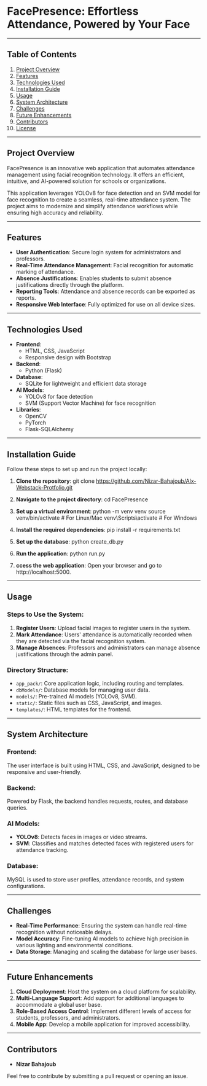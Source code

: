 # FacePresence: Effortless Attendance, Powered by Your Face

------------------------------------------------------------

## Table of Contents
1. [Project Overview](#project-overview)
2. [Features](#features)
3. [Technologies Used](#technologies-used)
4. [Installation Guide](#installation-guide)
5. [Usage](#usage)
6. [System Architecture](#system-architecture)
7. [Challenges](#challenges)
8. [Future Enhancements](#future-enhancements)
9. [Contributors](#contributors)
10. [License](#license)

------------------------------------------------------------

## Project Overview
FacePresence is an innovative web application that automates attendance management using facial recognition technology. It offers an efficient, intuitive, and AI-powered solution for schools or organizations.  

This application leverages YOLOv8 for face detection and an SVM model for face recognition to create a seamless, real-time attendance system. The project aims to modernize and simplify attendance workflows while ensuring high accuracy and reliability.

------------------------------------------------------------

## Features
- **User Authentication**: Secure login system for administrators and professors.
- **Real-Time Attendance Management**: Facial recognition for automatic marking of attendance.
- **Absence Justifications**: Enables students to submit absence justifications directly through the platform.
- **Reporting Tools**: Attendance and absence records can be exported as reports.
- **Responsive Web Interface**: Fully optimized for use on all device sizes.

------------------------------------------------------------

## Technologies Used
- **Frontend**: 
  - HTML, CSS, JavaScript
  - Responsive design with Bootstrap
- **Backend**: 
  - Python (Flask)
- **Database**: 
  - SQLite for lightweight and efficient data storage
- **AI Models**: 
  - YOLOv8 for face detection
  - SVM (Support Vector Machine) for face recognition
- **Libraries**: 
  - OpenCV
  - PyTorch
  - Flask-SQLAlchemy

------------------------------------------------------------

## Installation Guide
Follow these steps to set up and run the project locally:

1. **Clone the repository**:
    git clone https://github.com/Nizar-Bahajoub/Alx-Webstack-Protfolio.git
2. **Navigate to the project directory**:
        cd FacePresence

3. **Set up a virtual environment**:
        python -m venv venv
        source venv/bin/activate   # For Linux/Mac
        venv\Scripts\activate      # For Windows

4. **Install the required dependencies**:
        pip install -r requirements.txt

5. **Set up the database**:
        python create_db.py

6. **Run the application**:
        python run.py

7. **ccess the web application**:
    Open your browser and go to http://localhost:5000.

------------------------------------------------------------

## Usage

### Steps to Use the System:
1. **Register Users**: Upload facial images to register users in the system.  
2. **Mark Attendance**: Users' attendance is automatically recorded when they are detected via the facial recognition system.  
3. **Manage Absences**: Professors and administrators can manage absence justifications through the admin panel.  

### Directory Structure:
- `app_pack/`: Core application logic, including routing and templates.  
- `dbModels/`: Database models for managing user data.  
- `models/`: Pre-trained AI models (YOLOv8, SVM).  
- `static/`: Static files such as CSS, JavaScript, and images.  
- `templates/`: HTML templates for the frontend.  

------------------------------------------------------------

## System Architecture
### Frontend:
The user interface is built using HTML, CSS, and JavaScript, designed to be responsive and user-friendly.

### Backend:
Powered by Flask, the backend handles requests, routes, and database queries.

### AI Models:
- **YOLOv8**: Detects faces in images or video streams.  
- **SVM**: Classifies and matches detected faces with registered users for attendance tracking.  

### Database:
MySQL is used to store user profiles, attendance records, and system configurations.

------------------------------------------------------------

## Challenges
- **Real-Time Performance**: Ensuring the system can handle real-time recognition without noticeable delays.  
- **Model Accuracy**: Fine-tuning AI models to achieve high precision in various lighting and environmental conditions.  
- **Data Storage**: Managing and scaling the database for large user bases.  

------------------------------------------------------------

## Future Enhancements
1. **Cloud Deployment**: Host the system on a cloud platform for scalability.  
2. **Multi-Language Support**: Add support for additional languages to accommodate a global user base.  
3. **Role-Based Access Control**: Implement different levels of access for students, professors, and administrators.  
4. **Mobile App**: Develop a mobile application for improved accessibility.  

---

## Contributors
- **Nizar Bahajoub**

Feel free to contribute by submitting a pull request or opening an issue.

